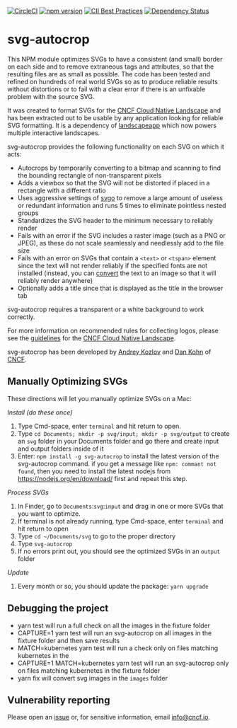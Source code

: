 [![CircleCI](https://img.shields.io/circleci/project/github/cncf/svg-autocrop/master.svg?logo=circleci)](https://circleci.com/gh/cncf/svg-autocrop) [![npm version](https://img.shields.io/npm/v/svg-autocrop.svg)](https://www.npmjs.com/package/svg-autocrop) [![CII Best Practices](https://bestpractices.coreinfrastructure.org/projects/2450/badge)](https://bestpractices.coreinfrastructure.org/projects/2450) [![Dependency Status](https://img.shields.io/david/cncf/svg-autocrop.svg?style=flat-square)](https://david-dm.org/cncf/svg-autocrop)

# svg-autocrop

This NPM module optimizes SVGs to have a consistent (and small) border on each side
and to remove extraneous tags and attributes, so that the resulting files are as small
as possible. The code has been tested and refined on hundreds of real world SVGs so as
to produce reliable results without distortions or to fail with a clear error if there
is an unfixable problem with the source SVG.

It was created to format SVGs for the [CNCF Cloud Native Landscape](https://landscape.cncf.io)
and has been extracted out to be usable by any application looking for reliable SVG
formatting. It is a dependency of [landscapeapp](https://github.com/cncf/landscapeapp)
which now powers multiple interactive landscapes.

svg-autocrop provides the following functionality on each SVG on which it acts:
* Autocrops by temporarily converting to a bitmap and scanning to find the bounding rectangle of
non-transparent pixels
* Adds a viewbox so that the SVG will not be distorted if placed in a rectangle with
a different ratio
* Uses aggressive settings of [svgo](https://github.com/svg/svgo) to remove a large
amount of useless or redundant information and runs 5 times to eliminate pointless nested groups
* Standardizes the SVG header to the minimum necessary to reliably render
* Fails with an error if the SVG includes a raster image (such as a PNG or JPEG), as
these do not scale seamlessly and needlessly add to the file size
* Fails with an error on SVGs that contain a `<text>` or `<tspan>` element since the
text will not render reliably if the specified fonts are not installed (instead, you
can [convert](https://github.com/cncf/landscape#proper-svgs) the text to an image so that
it will reliably render anywhere)
* Optionally adds a title since that is displayed as the title in the browser tab

svg-autocrop requires a transparent or a white background to work correctly.

For more information on recommended rules for collecting logos, please see the [guidelines](https://github.com/cncf/landscape#logos) for the [CNCF Cloud Native Landscape](https://landscape.cncf.io).

svg-autocrop has been developed by [Andrey Kozlov](https://github.com/ZeusTheTrueGod) and [Dan Kohn](https://www.dankohn.com) of [CNCF](https://www.cncf.io).

## Manually Optimizing SVGs

These directions will let you manually optimize SVGs on a Mac:

*Install (do these once)*
1. Type Cmd-space, enter `terminal` and hit return to open.
1. Type `cd Documents; mkdir -p svg/input; mkdir -p svg/output` to create an `svg` folder in your Documents folder and go there and create input and output folders inside of it
1. Enter: `npm install -g svg-autocrop` to install the latest version of the svg-autocrop command. if you get a message like `npm: commant not found`, then you need to install the latest nodejs from https://nodejs.org/en/download/ first and repeat this step.

*Process SVGs*
1. In Finder, go to `Documents`:`svg`:`input` and drag in one or more SVGs that you want to optimize.
1. If terminal is not already running, type Cmd-space, enter `terminal` and hit return to open
1. Type `cd ~/Documents/svg` to go to the proper directory
1. Type `svg-autocrop`
1. If no errors print out, you should see the optimized SVGs in an `output` folder

*Update*
1. Every month or so, you should update the package: `yarn upgrade`
    
## Debugging the project
* yarn test will run a full check on all the images in the fixture folder
* CAPTURE=1 yarn test will run an svg-autocrop on all images in the fixture
folder and then save results
* MATCH=kubernetes yarn test will run a check only on files matching kubernetes in the
* CAPTURE=1 MATCH=kubernetes yarn test will run an svg-autocrop only on files matching kubernetes in the
fixture folder
* yarn fix will convert svg images in the `images` folder


## Vulnerability reporting

Please open an [issue](https://github.com/cncf/svg-autocrop/issues/new) or, for sensitive information, email info@cncf.io.
